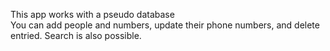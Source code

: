 This app works with a pseudo database  
You can add people and numbers, update their phone numbers, and delete entried. Search is also possible.
